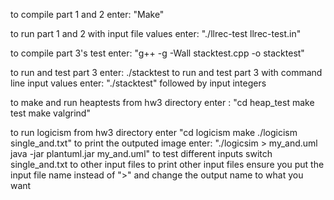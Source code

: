 to compile part 1 and 2 enter: "Make"

to run part 1 and 2 with input file values enter: "./llrec-test llrec-test.in"

to compile part 3's test enter: "g++ -g -Wall stacktest.cpp -o stacktest"

to run and test part 3 enter: ./stacktest
to run and test part 3 with command line input values enter: "./stacktest" followed by input integers

to make and run heaptests from hw3 directory enter : "cd heap_test make test make valgrind"

to run logicism from hw3 directory enter "cd logicism make ./logicism single_and.txt"
to print the outputed image enter: "./logicsim > my_and.uml
                                    java -jar plantuml.jar my_and.uml" 
to test different inputs switch single_and.txt to other input files
to print other input files ensure you put the input file name instead of ">" and change the output name to what you want
